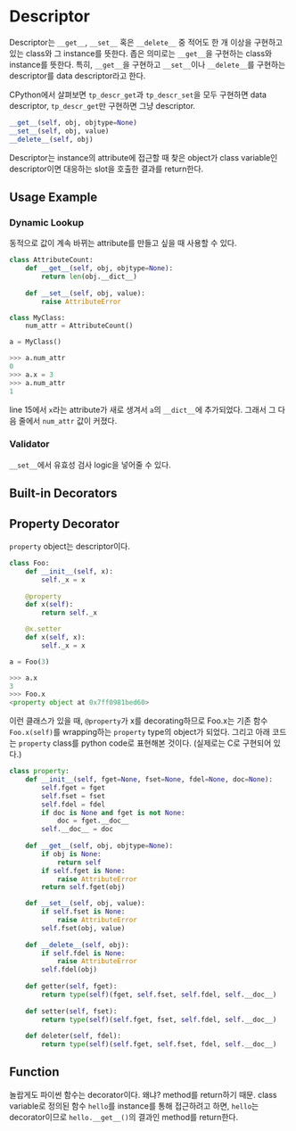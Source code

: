 # Descriptor

Descriptor는 `__get__`, `__set__` 혹은 `__delete__` 중 적어도 한 개 이상을 구현하고 있는 class와 그 instance를 뜻한다.
좁은 의미로는 `__get__`을 구현하는 class와 instance를 뜻한다.
특히, `__get__`을 구현하고 `__set__`이나 `__delete__`를 구현하는 descriptor를 data descriptor라고 한다.

CPython에서 살펴보면 `tp_descr_get`과 `tp_descr_set`을 모두 구현하면 data descriptor,
`tp_descr_get`만 구현하면 그냥 descriptor.

```py
__get__(self, obj, objtype=None)
__set__(self, obj, value)
__delete__(self, obj)
```

Descriptor는 instance의 attribute에 접근할 때 찾은 object가 class variable인 descriptor이면 대응하는 slot을 호출한 결과를 return한다.

## Usage Example

### Dynamic Lookup

동적으로 값이 계속 바뀌는 attribute를 만들고 싶을 때 사용할 수 있다.

```py
class AttributeCount:
    def __get__(self, obj, objtype=None):
        return len(obj.__dict__)
    
    def __set__(self, obj, value):
        raise AttributeError

class MyClass:
    num_attr = AttributeCount()

a = MyClass()

>>> a.num_attr
0
>>> a.x = 3
>>> a.num_attr
1
```

line 15에서 `x`라는 attribute가 새로 생겨서 `a`의 `__dict__`에 추가되었다. 그래서 그 다음 줄에서 `num_attr` 값이 커졌다.

### Validator

`__set__`에서 유효성 검사 logic을 넣어줄 수 있다.

## Built-in Decorators

## Property Decorator

`property` object는 descriptor이다.

```py
class Foo:
    def __init__(self, x):
        self._x = x
    
    @property
    def x(self):
        return self._x

    @x.setter
    def x(self, x):
        self._x = x

a = Foo(3)

>>> a.x
3
>>> Foo.x
<property object at 0x7ff0981bed60>
```

이런 클래스가 있을 때, `@property`가 x를 decorating하므로 Foo.x는 기존 함수 `Foo.x(self)`를 wrapping하는 `property` type의 object가 되었다.
그리고 아래 코드는 `property` class를 python code로 표현해본 것이다. (실제로는 C로 구현되어 있다.)

```py
class property:
    def __init__(self, fget=None, fset=None, fdel=None, doc=None):
        self.fget = fget
        self.fset = fset
        self.fdel = fdel
        if doc is None and fget is not None:
            doc = fget.__doc__
        self.__doc__ = doc
    
    def __get__(self, obj, objtype=None):
        if obj is None:
            return self
        if self.fget is None:
            raise AttributeError
        return self.fget(obj)

    def __set__(self, obj, value):
        if self.fset is None:
            raise AttributeError
        self.fset(obj, value)
    
    def __delete__(self, obj):
        if self.fdel is None:
            raise AttributeError
        self.fdel(obj)
    
    def getter(self, fget):
        return type(self)(fget, self.fset, self.fdel, self.__doc__)
    
    def setter(self, fset):
        return type(self)(self.fget, fset, self.fdel, self.__doc__)
    
    def deleter(self, fdel):
        return type(self)(self.fget, self.fset, fdel, self.__doc__)
```

## Function

놀랍게도 파이썬 함수는 decorator이다. 왜냐? method를 return하기 때문.
class variable로 정의된 함수 `hello`를 instance를 통해 접근하려고 하면,
`hello`는 decorator이므로 `hello.__get__()`의 결과인 method를 return한다.
